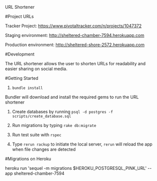 URL Shortener

#Project URLs

Tracker Project:
https://www.pivotaltracker.com/n/projects/1047372

Staging environment:
http://sheltered-chamber-7594.herokuapp.com

Production environment:
http://sheltered-shore-2572.herokuapp.com

#Development

The URL shortener allows the user to shorten URLs for readability and easier sharing
on social media.

#Getting Started

1. `bundle install`

Bundler will download and install the required gems to run the URL shortener

1. Create databases by running `psql -d postgres -f scripts/create_database.sql`

1. Run migrations by typing `rake db:migrate`

1. Run test suite with `rspec`

1. Type `rerun rackup` to initiate the local server, `rerun` will reload the app when file changes are detected

#Migrations on Heroku

heroku run 'sequel -m migrations $HEROKU_POSTGRESQL_PINK_URL' --app sheltered-chamber-7594